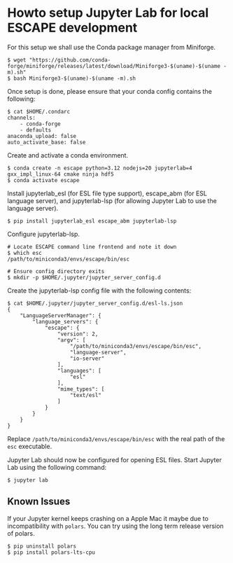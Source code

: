 # Howto setup Jupyter Lab for local ESCAPE development

For this setup we shall use the Conda package manager from Miniforge.

```
$ wget "https://github.com/conda-forge/miniforge/releases/latest/download/Miniforge3-$(uname)-$(uname -m).sh"
$ bash Miniforge3-$(uname)-$(uname -m).sh
```

Once setup is done, please ensure that your conda config contains the following:

```
$ cat $HOME/.condarc
channels:
    - conda-forge
    - defaults
anaconda_upload: false
auto_activate_base: false
```

Create and activate a conda environment.

```
$ conda create -n escape python=3.12 nodejs=20 jupyterlab=4 gxx_impl_linux-64 cmake ninja hdf5
$ conda activate escape
```

Install jupyterlab_esl (for ESL file type support),
escape_abm (for ESL language server),
and jupyterlab-lsp (for allowing Jupyter Lab to use the language server).

```
$ pip install jupyterlab_esl escape_abm jupyterlab-lsp
```

Configure jupyterlab-lsp.

```
# Locate ESCAPE command line frontend and note it down
$ which esc
/path/to/miniconda3/envs/escape/bin/esc

# Ensure config directory exits
$ mkdir -p $HOME/.jupyter/jupyter_server_config.d
```

Create the jupyterlab-lsp config file with the following contents:
```
$ cat $HOME/.jupyter/jupyter_server_config.d/esl-ls.json
{
    "LanguageServerManager": {
        "language_servers": {
            "escape": {
                "version": 2,
                "argv": [
                    "/path/to/miniconda3/envs/escape/bin/esc",
                    "language-server",
                    "io-server"
                ],
                "languages": [
                    "esl"
                ],
                "mime_types": [
                    "text/esl"
                ]
            }
        }
    }
}
```

Replace `/path/to/miniconda3/envs/escape/bin/esc` with
the real path of the `esc` executable.

Jupyter Lab should now be configured for opening ESL files.
Start Jupyter Lab using the following command:

```
$ jupyter lab
```

## Known Issues

If your Jupyter kernel keeps crashing on a Apple Mac
it maybe due to incompatibility with `polars`.
You can try using the long term release version of polars.

```
$ pip uninstall polars
$ pip install polars-lts-cpu
```
